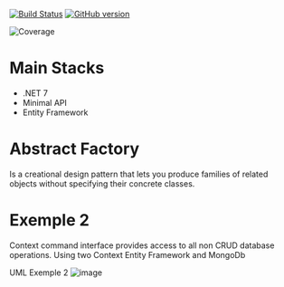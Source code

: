 [![Build Status](https://travis-ci.org/joemccann/dillinger.svg?branch=master)](https://travis-ci.org/joemccann/dillinger)
[![GitHub version](https://badge.fury.io/gh/Naereen%2FStrapDown.js.svg)](https://github.com/Naereen/StrapDown.js)



![Coverage](https://github.com/renanvolkers/DesignPatterns/main/coverage_badge.svg?sanitize=true)

# Main Stacks
* .NET 7 
* Minimal API
* Entity Framework


# Abstract Factory
Is a creational design pattern that lets you produce families of related objects without specifying their concrete classes.



# Exemple 2 
Context command interface provides access to all non CRUD database operations.
Using two Context Entity Framework and MongoDb

UML Exemple 2
![image](https://user-images.githubusercontent.com/5272594/212188678-e2dc7f8f-702c-44e0-bfff-94e5ebff8d30.png)
